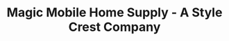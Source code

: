 ---
title: "Magic Mobile Home Supply - A Style Crest Company"
url: /las-cruces/magic-mobile-home-supply-a-style-crest-company/
shop: hardware
---